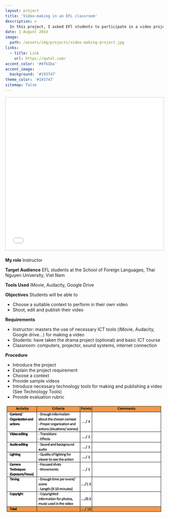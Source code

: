 ```yaml
---
layout: project
title: 'Video-making in an EFL classroom'
description: >
  In this project, I asked EFl students to participate in a video project to express their knowledge of previous lessons. Students had opportunities to practice real situations, and adapt technologies to create fun and informative videos. Students chose a context to produce an 8-10 minute video in group of four or five students.
date: 1 August 2014
image: 
  path: /assets/img/projects/video-making-project.jpg
links:
  - title: Link
    url: https://qwtel.com/
accent_color: '#4fb1ba'
accent_image:
  background: '#193747'
theme_color: '#193747'
sitemap: false
---
```

<iframe src="//www.slideshare.net/slideshow/embed_code/key/aYLWLeL3O18gTW" width="595" height="485" frameborder="0" marginwidth="0" marginheight="0" scrolling="no" style="border:1px solid #CCC; border-width:1px; margin-bottom:5px; max-width: 100%;" allowfullscreen> </iframe>

**My role** Instructor

**Target Audience** EFL students at the School of Foreign Languages, Thai Nguyen University, Viet Nam

**Tools Used** iMovie, Audacity, Google Drive

**Objectives** 
Students will be able to
- Choose a suitable context to perform in their own video
- Shoot, edit and publish their video

**Requirements**
- Instructor: masters the use of necessary ICT tools (iMovie, Audacity, Google drive...) for making a video
- Students: have taken the drama project (optional) and basic ICT course
- Classroom: computers, projector, sound systems, internet connection

**Procedure**
- Introduce the project
- Explain the project requirement
- Choose a context
- Provide sample videos
- Introduce necessary technology tools for making and publishing a video (See Technology Tools)
- Provide evaluation rubric

​<img align="center" src="/assets/img/projects/video-making-rubric.jpg">
